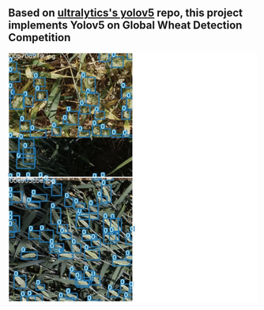 ## Based on [ultralytics's yolov5](https://github.com/ultralytics/yolov5) repo, this project implements Yolov5 on Global Wheat Detection Competition

![](train_batch2.jpg "w")
